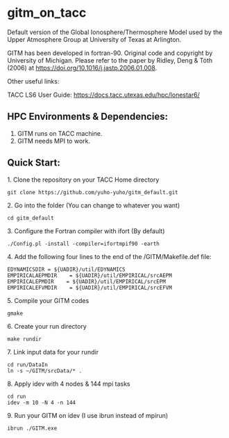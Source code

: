 # gitm_on_tacc
Default version of the Global Ionosphere/Thermosphere Model used by the Upper Atmosphere Group at University of Texas at Arlington.

GITM has been developed in fortran-90. Original code and copyright by University of Michigan. Please refer to the paper by Ridley, Deng & Tóth (2006) at https://doi.org/10.1016/j.jastp.2006.01.008. 

Other useful links:

TACC LS6 User Guide: https://docs.tacc.utexas.edu/hpc/lonestar6/

## HPC Environments & Dependencies:

1. GITM runs on TACC machine. 
2. GITM needs MPI to work.

## Quick Start:

1\. Clone the repository on your TACC Home directory

```shell
git clone https://github.com/yuho-yuho/gitm_default.git
```

2\. Go into the folder (You can change to whatever you want)

```shell
cd gitm_default
```

3\. Configure the Fortran compiler with ifort (By default)

```shell
./Config.pl -install -compiler=ifortmpif90 -earth
```

4\. Add the following four lines to the end of the /GITM/Makefile.def file:

```shell
EDYNAMICSDIR = ${UADIR}/util/EDYNAMICS
EMPIRICALAEPMDIR    = ${UADIR}/util/EMPIRICAL/srcAEPM
EMPIRICALEPMDIR    = ${UADIR}/util/EMPIRICAL/srcEPM
EMPIRICALEFVMDIR    = ${UADIR}/util/EMPIRICAL/srcEFVM
```

5\. Compile your GITM codes

```shell
gmake
```

6\. Create your run directory

```shell
make rundir
```

7\. Link input data for your rundir

```shell
cd run/DataIn
ln -s ~/GITM/srcData/* .
```

8\. Apply idev with 4 nodes & 144 mpi tasks

```shell
cd run
idev -m 10 -N 4 -n 144
```

9\. Run your GITM on idev (I use ibrun instead of mpirun)

```shell
ibrun ./GITM.exe
```
